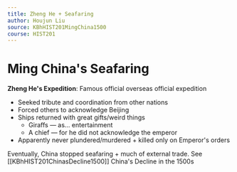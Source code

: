 ```yaml
---
title: Zheng He + Seafaring
author: Houjun Liu
source: KBhHIST201MingChina1500
course: HIST201
---
```


# Ming China's Seafaring
**Zheng He's Expedition**: Famous official overseas official expedition

* Seeked tribute and coordination from other nations
* Forced others to acknowledge Beijing
* Ships returned with great gifts/weird things
    * Giraffs — as… entertainment
    * A chief — for he did not acknowledge the emperor
* Apparently never plundered/murdered + killed only on Emperor's orders

Eventually, China stopped seafaring + much of external trade. See [[KBhHIST201ChinasDecline1500]] China's Decline in the 1500s